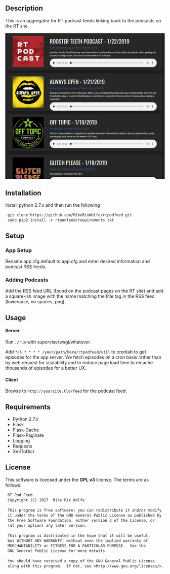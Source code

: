 ## Description
This is an aggregator for RT podcast feeds linking back to the podcasts on the RT site.


![index.html](/docs/images/feed2.png)

## Installation
Install python 2.7.x and then run the following

     git clone https://github.com/MikeRixWolfe/rtpodfeed.git
     sudo pip2 install -r rtpodfeed/requirements.txt

## Setup
### App Setup
Rename app.cfg.default to app.cfg and enter desired information and podcast RSS feeds.
### Adding Podcasts
Add the RSS feed URL (found on the podcast pages on the RT site) and add a square-ish image 
with the name matching the title tag in the RSS feed (lowercase, no spaces, png).

## Usage
#### Server
Run `./run` with supervise/wsgi/whatever.

Add `*/5 * * * * /your/path/here/rtpodfeed/util` to crontab to get episodes for the app server. We fetch episodes on a cron basis rather than by web request for scalability and to reduce page load time to recache thousands of episodes for a better UX.
#### Client
Browse to `http://yoursite.tld/feed` for the podcast feed.

## Requirements
* Python 2.7.x
* Flask
* Flask-Cache
* Flask-Paginate
* Logging
* Requests
* XmlToDict

## License
This software is licensed under the **GPL v3** license. The terms are as follows:
     
     RT Pod Feed
     Copyright (C) 2017  Mike Rix Wolfe
     
     This program is free software: you can redistribute it and/or modify
     it under the terms of the GNU General Public License as published by
     the Free Software Foundation, either version 3 of the License, or
     (at your option) any later version.
     
     This program is distributed in the hope that it will be useful,
     but WITHOUT ANY WARRANTY; without even the implied warranty of
     MERCHANTABILITY or FITNESS FOR A PARTICULAR PURPOSE.  See the
     GNU General Public License for more details.
     
     You should have received a copy of the GNU General Public License
     along with this program.  If not, see <http://www.gnu.org/licenses/>.
